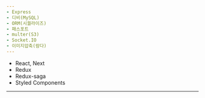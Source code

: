 ```yaml
---
- Express
- 디비(MySQL)
- ORM(시퀄라이즈)
- 패스포트
- multer(S3)
- Socket.IO
- 이미지압축(람다)
---
```


-   React, Next
-   Redux
-   Redux-saga
-   Styled Components

---
